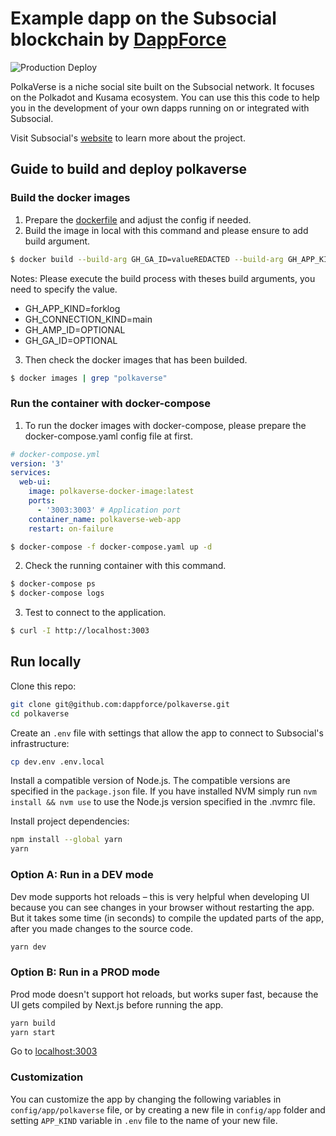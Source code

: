 # Example dapp on the Subsocial blockchain by [DappForce](https://github.com/dappforce)

![Production Deploy](https://github.com/dappforce/polkaverse/actions/workflows/build-deploy.yml/badge.svg)

PolkaVerse is a niche social site built on the Subsocial network. It focuses on the Polkadot and Kusama ecosystem. You can use this this code to help you in the development of your own dapps running on or integrated with Subsocial.

Visit Subsocial's [website](https://subsocial.network) to learn more about the project.

## Guide to build and deploy polkaverse

### Build the docker images

1. Prepare the [dockerfile](./docker/Dockerfile) and adjust the config if needed.
2. Build the image in local with this command and please ensure to add build argument.

```bash
$ docker build --build-arg GH_GA_ID=valueREDACTED --build-arg GH_APP_KIND=valueREDACTED --build-arg GH_HCAPTCHA_SITE_KEY=valueREDACTED --build-arg GH_AMP_ID=valueREDACTED --build-arg GH_OFFCHAIN_SIGNER_URL=valueREDACTED --build-arg GH_CONNECTION_KIND=valueREDACTED --build-arg GH_SELLER_CLIENT_ID=valueREDACTED --build-arg GH_SERVER_MNEMONIC==valueREDACTED --build-arg GH_SELLER_TOKEN_SIGNER=valueREDACTED --build-arg GH_NEXT_PUBLIC_DATAHUB_QUERY_URL=valueREDACTED --build-arg GH_NEXT_PUBLIC_DATAHUB_SUBSCRIPTION_URL=valueREDACTED --build-arg GH_DATAHUB_QUEUE_URL=valueREDACTED --build-arg GH_DATAHUB_QUEUE_TOKEN=valueREDACTED -t polkaverse-docker-image:latest .
```

Notes:
Please execute the build process with theses build arguments, you need to specify the value.

- GH_APP_KIND=forklog
- GH_CONNECTION_KIND=main
- GH_AMP_ID=OPTIONAL
- GH_GA_ID=OPTIONAL

3. Then check the docker images that has been builded.

```bash
$ docker images | grep "polkaverse"
```

### Run the container with docker-compose

1. To run the docker images with docker-compose, please prepare the docker-compose.yaml config file at first.

```yaml
# docker-compose.yml
version: '3'
services:
  web-ui:
    image: polkaverse-docker-image:latest
    ports:
      - '3003:3003' # Application port
    container_name: polkaverse-web-app
    restart: on-failure
```

```bash
$ docker-compose -f docker-compose.yaml up -d
```

2. Check the running container with this command.

```bash
$ docker-compose ps
$ docker-compose logs
```

3. Test to connect to the application.

```bash
$ curl -I http://localhost:3003
```

## Run locally

Clone this repo:

```sh
git clone git@github.com:dappforce/polkaverse.git
cd polkaverse
```

Create an `.env` file with settings that allow the app to connect to Subsocial's infrastructure:

```sh
cp dev.env .env.local
```

Install a compatible version of Node.js. The compatible versions are specified in the `package.json` file.
If you have installed NVM simply run `nvm install && nvm use` to use the Node.js version specified in the .nvmrc file.

Install project dependencies:

```sh
npm install --global yarn
yarn
```

### Option A: Run in a DEV mode

Dev mode supports hot reloads – this is very helpful when developing UI because you can see changes in your browser without restarting the app. But it takes some time (in seconds) to compile the updated parts of the app, after you made changes to the source code.

```sh
yarn dev
```

### Option B: Run in a PROD mode

Prod mode doesn't support hot reloads, but works super fast, because the UI gets compiled by Next.js before running the app.

```sh
yarn build
yarn start
```

Go to [localhost:3003](http://localhost:3003)

### Customization

You can customize the app by changing the following variables in `config/app/polkaverse` file, or by creating a new file in `config/app` folder and setting `APP_KIND` variable in `.env` file to the name of your new file.
